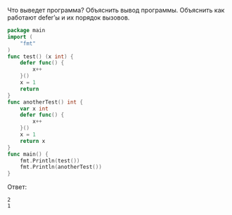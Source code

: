 Что выведет программа? Объяснить вывод программы. Объяснить как работают defer’ы и их порядок вызовов.

```go
package main
import (
	"fmt"
)
func test() (x int) {
	defer func() {
		x++
	}()
	x = 1
	return
}
func anotherTest() int {
	var x int
	defer func() {
		x++
	}()
	x = 1
	return x
}
func main() {
	fmt.Println(test())
	fmt.Println(anotherTest())
}
```

Ответ:
```
2
1
```